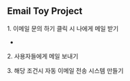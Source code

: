 ## Email Toy Project
1\. 이메일 문의 하기 클릭 시 나에게 메일 받기

-

2\. 사용자들에게 메일 보내기

3\. 해당 조건시 자동 이메일 전송 시스템 만들기
